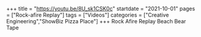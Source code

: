 +++
title = "https://youtu.be/8U_sk1CSK0c"
startdate = "2021-10-01"
pages = ["Rock-afire Replay"]
tags = ["Videos"]
categories = ["Creative Engineering","ShowBiz Pizza Place"]
+++
Rock Afire Replay Beach Bear Tape
